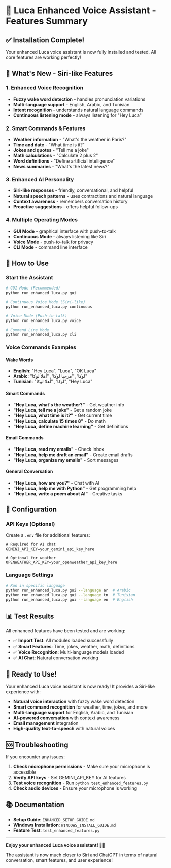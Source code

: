 # 🎤 Luca Enhanced Voice Assistant - Features Summary

## ✅ Installation Complete!

Your enhanced Luca voice assistant is now fully installed and tested. All core features are working perfectly!

## 🚀 What's New - Siri-like Features

### 1. **Enhanced Voice Recognition**
- **Fuzzy wake word detection** - handles pronunciation variations
- **Multi-language support** - English, Arabic, and Tunisian
- **Intent recognition** - understands natural language commands
- **Continuous listening mode** - always listening for "Hey Luca"

### 2. **Smart Commands & Features**
- **Weather information** - "What's the weather in Paris?"
- **Time and date** - "What time is it?"
- **Jokes and quotes** - "Tell me a joke"
- **Math calculations** - "Calculate 2 plus 2"
- **Word definitions** - "Define artificial intelligence"
- **News summaries** - "What's the latest news?"

### 3. **Enhanced AI Personality**
- **Siri-like responses** - friendly, conversational, and helpful
- **Natural speech patterns** - uses contractions and natural language
- **Context awareness** - remembers conversation history
- **Proactive suggestions** - offers helpful follow-ups

### 4. **Multiple Operating Modes**
- **GUI Mode** - graphical interface with push-to-talk
- **Continuous Mode** - always listening like Siri
- **Voice Mode** - push-to-talk for privacy
- **CLI Mode** - command line interface

## 🎯 How to Use

### Start the Assistant
```bash
# GUI Mode (Recommended)
python run_enhanced_luca.py gui

# Continuous Voice Mode (Siri-like)
python run_enhanced_luca.py continuous

# Voice Mode (Push-to-talk)
python run_enhanced_luca.py voice

# Command Line Mode
python run_enhanced_luca.py cli
```

### Voice Commands Examples

#### Wake Words
- **English**: "Hey Luca", "Luca", "OK Luca"
- **Arabic**: "لوكا", "مرحبا لوكا", "أهلا لوكا"
- **Tunisian**: "لوكا", "أهلا لوكا", "Hey Luca"

#### Smart Commands
- **"Hey Luca, what's the weather?"** - Get weather info
- **"Hey Luca, tell me a joke"** - Get a random joke
- **"Hey Luca, what time is it?"** - Get current time
- **"Hey Luca, calculate 15 times 8"** - Do math
- **"Hey Luca, define machine learning"** - Get definitions

#### Email Commands
- **"Hey Luca, read my emails"** - Check inbox
- **"Hey Luca, help me draft an email"** - Create email drafts
- **"Hey Luca, organize my emails"** - Sort messages

#### General Conversation
- **"Hey Luca, how are you?"** - Chat with AI
- **"Hey Luca, help me with Python"** - Get programming help
- **"Hey Luca, write a poem about AI"** - Creative tasks

## 🔧 Configuration

### API Keys (Optional)
Create a `.env` file for additional features:
```env
# Required for AI chat
GEMINI_API_KEY=your_gemini_api_key_here

# Optional for weather
OPENWEATHER_API_KEY=your_openweather_api_key_here
```

### Language Settings
```bash
# Run in specific language
python run_enhanced_luca.py gui --language ar  # Arabic
python run_enhanced_luca.py gui --language tn  # Tunisian
python run_enhanced_luca.py gui --language en  # English
```

## 📊 Test Results

All enhanced features have been tested and are working:
- ✅ **Import Test**: All modules loaded successfully
- ✅ **Smart Features**: Time, jokes, weather, math, definitions
- ✅ **Voice Recognition**: Multi-language models loaded
- ✅ **AI Chat**: Natural conversation working

## 🎉 Ready to Use!

Your enhanced Luca voice assistant is now ready! It provides a Siri-like experience with:

- **Natural voice interaction** with fuzzy wake word detection
- **Smart command recognition** for weather, time, jokes, and more
- **Multi-language support** for English, Arabic, and Tunisian
- **AI-powered conversation** with context awareness
- **Email management** integration
- **High-quality text-to-speech** with natural voices

## 🆘 Troubleshooting

If you encounter any issues:

1. **Check microphone permissions** - Make sure your microphone is accessible
2. **Verify API keys** - Set GEMINI_API_KEY for AI features
3. **Test voice recognition** - Run `python test_enhanced_features.py`
4. **Check audio devices** - Ensure your microphone is working

## 📚 Documentation

- **Setup Guide**: `ENHANCED_SETUP_GUIDE.md`
- **Windows Installation**: `WINDOWS_INSTALL_GUIDE.md`
- **Feature Test**: `test_enhanced_features.py`

---

**Enjoy your enhanced Luca voice assistant! 🎤✨**

The assistant is now much closer to Siri and ChatGPT in terms of natural conversation, smart features, and user experience!
